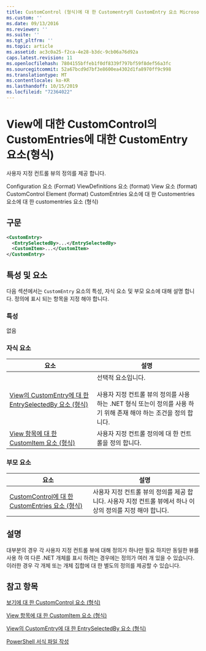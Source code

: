 ```yaml
---
title: CustomControl (형식)에 대 한 Customentry의 CustomEntry 요소 Microsoft Docs
ms.custom: ''
ms.date: 09/13/2016
ms.reviewer: ''
ms.suite: ''
ms.tgt_pltfrm: ''
ms.topic: article
ms.assetid: ac3c0a25-f2ca-4e28-b3dc-9cb06a76d92a
caps.latest.revision: 11
ms.openlocfilehash: 7804155bffeb1f0df8339f797bf59f8def56a3fc
ms.sourcegitcommit: 52a67bcd9d7bf3e8600ea4302d1fa8970ff9c998
ms.translationtype: MT
ms.contentlocale: ko-KR
ms.lasthandoff: 10/15/2019
ms.locfileid: "72364022"
---
```

# <a name="customentry-element-for-customentries-for-customcontrol-for-view-format"></a>View에 대한 CustomControl의 CustomEntries에 대한 CustomEntry 요소(형식)

사용자 지정 컨트롤 뷰의 정의를 제공 합니다.

Configuration 요소 (Format) ViewDefinitions 요소 (format) View 요소 (format) CustomControl Element (format) CustomEntries 요소에 대 한 Customentries 요소에 대 한 customentries 요소 (형식)

## <a name="syntax"></a>구문

```xml
<CustomEntry>
  <EntrySelectedBy>...</EntrySelectedBy>
  <CustomItem>...</CustomItem>
</CustomEntry>
```

## <a name="attributes-and-elements"></a>특성 및 요소

다음 섹션에서는 `CustomEntry` 요소의 특성, 자식 요소 및 부모 요소에 대해 설명 합니다. 정의에 표시 되는 항목을 지정 해야 합니다.

### <a name="attributes"></a>특성

없음

### <a name="child-elements"></a>자식 요소

|요소|설명|
|-------------|-----------------|
|[View의 CustomEntry에 대 한 EntrySelectedBy 요소 (형식)](./entryselectedby-element-for-customentry-for-customcontrol-for-view-format.md)|선택적 요소입니다.<br /><br /> 사용자 지정 컨트롤 뷰의 정의를 사용 하는 .NET 형식 또는이 정의를 사용 하기 위해 존재 해야 하는 조건을 정의 합니다.|
|[View 항목에 대 한 CustomItem 요소 (형식)](./customitem-element-for-customentry-for-customcontrol-for-view-format.md)|사용자 지정 컨트롤 정의에 대 한 컨트롤을 정의 합니다.|

### <a name="parent-elements"></a>부모 요소

|요소|설명|
|-------------|-----------------|
|[CustomControl에 대 한 CustomEntries 요소 (형식)](./customentries-element-for-customcontrol-for-view-format.md)|사용자 지정 컨트롤 뷰의 정의를 제공 합니다. 사용자 지정 컨트롤 뷰에서 하나 이상의 정의를 지정 해야 합니다.|

## <a name="remarks"></a>설명

대부분의 경우 각 사용자 지정 컨트롤 뷰에 대해 정의가 하나만 필요 하지만 동일한 뷰를 사용 하 여 다른 .NET 개체를 표시 하려는 경우에는 정의가 여러 개 있을 수 있습니다. 이러한 경우 각 개체 또는 개체 집합에 대 한 별도의 정의를 제공할 수 있습니다.

## <a name="see-also"></a>참고 항목

[보기에 대 한 CustomControl 요소 (형식)](./customcontrol-element-for-view-format.md)

[View 항목에 대 한 CustomItem 요소 (형식)](./customitem-element-for-customentry-for-customcontrol-for-view-format.md)

[View의 CustomEntry에 대 한 EntrySelectedBy 요소 (형식)](./entryselectedby-element-for-customentry-for-customcontrol-for-view-format.md)

[PowerShell 서식 파일 작성](./writing-a-powershell-formatting-file.md)
